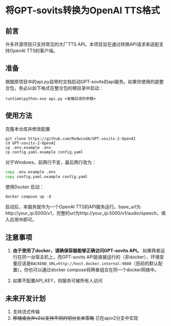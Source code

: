 # 将GPT-sovits转换为OpenAI TTS格式

## 前言

许多开源项目只支持常见的大厂TTS API。本项目旨在通过转换API请求来适配支持OpenAI TTS的客户端。

## 准备

根据原项目中的api.py自带的文档启动GPT-sovits的api服务。如果你使用的是整合包，务必以如下格式在整合包的根目录中启动：

```shell
runtime\python.exe api.py <省略后续的参数>
```

## 使用方法

克隆本仓库并修改配置

```Linux shell
git clone https://github.com/RedwindA/GPT-sovits-2-OpenAI
cd GPT-sovits-2-OpenAI
cp .env.example .env
cp config.yaml.example config.yaml
```

对于Windows，前两行不变，最后两行改为：

```cmd
copy .env.example .env
copy config.yaml.example config.yaml
```

使用Docker 启动：

```shell
docker compose up -d
```

启动后，本服务就作为一个OpenAI TTS的API服务运行。base_url为http://your_ip:5000/v1，完整的url为http://your_ip:5000/v1/audio/speech，填入应用中即可。

## 注意事项

1. **由于使用了docker，请确保容器能够正确访问GPT-sovits API。**
如果两者运行在同一台宿主机上，而GPT-sovits API是直接运行的（非docker），环境变量应该是`BACKEND_URL=http://host.docker.internal:9880`（目前的默认配置）。你也可以通过docker compose将两者组合在同一个docker网络中。

2. 如果不配置API_KEY，则服务可被所有人访问

## 未来开发计划

1. 支持流式传输
2. ~~移植或合并v2以支持不同的切分文本策略~~ 已在apiv2分支中实现